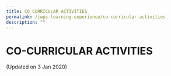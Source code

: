 ```yaml
---
title: CO CURRICULAR ACTIVITIES
permalink: /jwps-learning-experience/co-curricular-activities
description: ""
---
```

# CO-CURRICULAR ACTIVITIES

(Updated on 3 Jan 2020)

